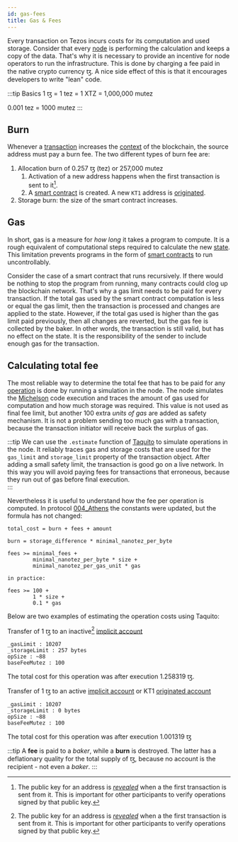 ```yaml
---
id: gas-fees
title: Gas & Fees
---
```


Every transaction on Tezos incurs costs for its computation and used storage. Consider that every [node](../node) is performing the calculation and keeps a copy of the data. That's why it is necessary to provide an incentive for node operators to run the infrastructure. This is done by charging a fee paid in the native crypto currency ꜩ. A nice side effect of this is that it encourages developers to write "lean" code.

:::tip Basics
1 ꜩ = 1 tez = 1 XTZ = 1,000,000 mutez
 
0.001 tez = 1000 mutez
:::

## Burn

Whenever a [transaction](transaction) increases the [context](../context) of the blockchain, the source address must pay a burn fee.
The two different types of burn fee are:

1. Allocation burn of 0.257 ꜩ (tez) or 257,000 mutez
   1. Activation of a new address happens when the first transaction is sent to it[^1]. 
   2. A [smart contract](../../smart_contract/smart-contract) is created. A new `KT1` address is [originated](../account).
2. Storage burn: the size of the smart contract increases.



## Gas

In short, gas is a measure for *how long* it takes a program to compute. It is a rough equivalent of computational steps required to calculate the new [state](../context). This limitation prevents programs in the form of [smart contracts](../../smart_contract/smart-contract) to run uncontrollably. 

Consider the case of a smart contract that runs recursively. If there would be nothing to stop the program from running, many contracts could clog up the blockchain network. That's why a gas limit needs to be paid for every transaction. If the total gas used by the smart contract computation is less or equal the gas limit, then the transaction is processed and changes are applied to the state. However, if the total gas used is higher than the gas limit paid previously, then all changes are reverted, but the gas fee is collected by the baker. In other words, the transaction is still valid, but has no effect on the state. It is the responsibility of the sender to include enough gas for the transaction.

## Calculating total fee

The most reliable way to determine the total fee that has to be paid for any [operation](operations) is done by running a simulation in the node. The node simulates the [Michelson](../../smart_contract/michelson) code execution and traces the amount of gas used for computation and how much storage was required. This value is not used as final fee limit, but another 100 extra *units of gas* are added as safety mechanism. It is not a problem sending too much gas with a transaction, because the transaction initiator will receive back the surplus of gas.

:::tip
We can use the `.estimate` function of [Taquito](../../references/taquito) to simulate operations in the node. It reliably traces gas and storage costs that are used for the `gas_limit` and `storage_limit` property of the transaction object. After adding a small safety limit, the transaction is good go on a live network. In this way you will avoid paying fees for transactions that erroneous, because they run out of gas before final execution.  
:::

Nevertheless it is useful to understand how the fee per operation is computed. In protocol [004_Athens](https://tezos.gitlab.io/protocols/004_Pt24m4xi.html) the constants were updated, but the formula has not changed:

```
total_cost = burn + fees + amount

burn = storage_difference * minimal_nanotez_per_byte

fees >= minimal_fees +
        minimal_nanotez_per_byte * size +
        minimal_nanotez_per_gas_unit * gas

in practice:

fees >= 100 +
        1 * size +
        0.1 * gas
```

Below are two examples of estimating the operation costs using Taquito:

Transfer of 1 ꜩ to an inactive[^1] [implicit account](../implicit-account)
```
_gasLimit : 10207
_storageLimit : 257 bytes
opSize : ~88
baseFeeMutez : 100
```
The total cost for this operation was after execution 1.258319 ꜩ.

Transfer of 1 ꜩ to an active [implicit account](../implicit-account) or KT1 [originated account](originated-account)
```
_gasLimit : 10207
_storageLimit : 0 bytes
opSize : ~88
baseFeeMutez : 100
```
The total cost for this operation was after execution 1.001319 ꜩ

:::tip 
A **fee** is paid to a *baker*, while a **burn** is destroyed. The latter has a deflationary quality for the total supply of ꜩ, because no account is the recipient -  not even a *baker*.
:::

[^1]: The public key for an address is [*revealed*](reveal-operation) when a the first transaction is sent from it. This is important for other participants to verify operations signed by that public key.
